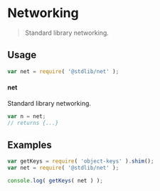 # Networking

> Standard library networking.


<section class="usage">

## Usage

``` javascript
var net = require( '@stdlib/net' );
```

#### net

Standard library networking.

``` javascript
var n = net;
// returns {...}
```

</section>

<!-- /.usage -->


<section class="examples">

## Examples

<!-- TODO: better examples -->

``` javascript
var getKeys = require( 'object-keys' ).shim();
var net = require( '@stdlib/net' );

console.log( getKeys( net ) );
```

</section>

<!-- /.examples -->


<section class="links">

</section>

<!-- /.links -->
